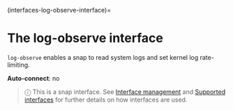 (interfaces-log-observe-interface)=
# The log-observe interface

`log-observe` enables a snap to read system logs and set kernel log rate-limiting.

**Auto-connect**: no

> ⓘ  This is a snap interface. See [Interface management](/) and [Supported interfaces](/interfaces/index) for further details on how interfaces are used.


